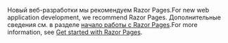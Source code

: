 <span data-ttu-id="97953-101">Новый веб-разработки мы рекомендуем Razor Pages.</span><span class="sxs-lookup"><span data-stu-id="97953-101">For new web application development, we recommend Razor Pages.</span></span> <span data-ttu-id="97953-102">Дополнительные сведения см. в разделе [начало работы с Razor Pages](/aspnet/core/tutorials/razor-pages/razor-pages-start).</span><span class="sxs-lookup"><span data-stu-id="97953-102">For more information, see [Get started with Razor Pages](/aspnet/core/tutorials/razor-pages/razor-pages-start).</span></span>